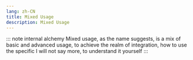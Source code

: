 ```yaml
---
lang: zh-CN
title: Mixed Usage
description: Mixed Usage
---
```


::: note internal alchemy
Mixed usage, as the name suggests, is a mix of basic and advanced usage, to achieve the realm of integration, how to use the specific I will not say more, to understand it yourself
:::
